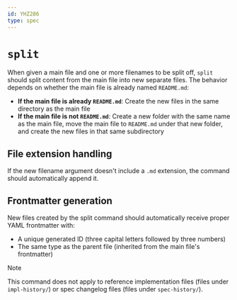 ```yaml
---
id: YHZ286
type: spec
---
```


# `split`

When given a main file and one or more filenames to be split off, `split` should split content from the main file into new separate files. The behavior depends on whether the main file is already named `README.md`:

- **If the main file is already `README.md`**: Create the new files in the same directory as the main file
- **If the main file is not `README.md`**: Create a new folder with the same name as the main file, move the main file to `README.md` under that new folder, and create the new files in that same subdirectory

## File extension handling

If the new filename argument doesn't include a `.md` extension, the command should automatically append it.

## Frontmatter generation

New files created by the split command should automatically receive proper YAML frontmatter with:

- A unique generated ID (three capital letters followed by three numbers)
- The same type as the parent file (inherited from the main file's frontmatter)

> [!NOTE]
> This command does not apply to reference implementation files (files under `impl-history/`) or spec changelog files (files under `spec-history/`).
